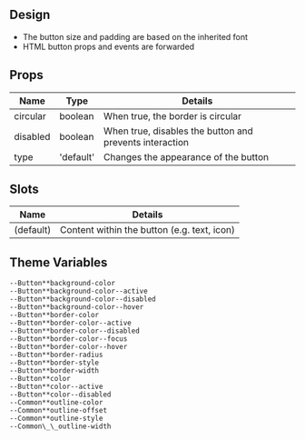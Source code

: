 ## Design

- The button size and padding are based on the inherited font
- HTML button props and events are forwarded

## Props

| Name     | Type      | Details                                                 |
| -------- | --------- | ------------------------------------------------------- |
| circular | boolean   | When true, the border is circular                       |
| disabled | boolean   | When true, disables the button and prevents interaction |
| type     | 'default' | Changes the appearance of the button                    |

## Slots

| Name      | Details                                     |
| --------- | ------------------------------------------- |
| (default) | Content within the button (e.g. text, icon) |

## Theme Variables

```
--Button**background-color
--Button**background-color--active
--Button**background-color--disabled
--Button**background-color--hover
--Button**border-color
--Button**border-color--active
--Button**border-color--disabled
--Button**border-color--focus
--Button**border-color--hover
--Button**border-radius
--Button**border-style
--Button**border-width
--Button**color
--Button**color--active
--Button**color--disabled
--Common**outline-color
--Common**outline-offset
--Common**outline-style
--Common\_\_outline-width
```
